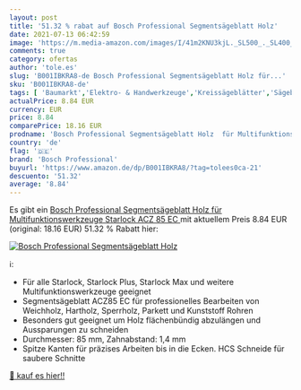 ```yaml
---
layout: post
title: '51.32 % rabat auf Bosch Professional Segmentsägeblatt Holz'
date: 2021-07-13 06:42:59
image: 'https://m.media-amazon.com/images/I/41m2KNU3kjL._SL500_._SL400_.jpg'
comments: true
category: ofertas
author: 'tole.es'
slug: 'B001IBKRA8-de Bosch Professional Segmentsägeblatt Holz für...'
sku: 'B001IBKRA8-de'
tags: [ 'Baumarkt','Elektro- & Handwerkzeuge','Kreissägeblätter','Sägeblätter','Zubehör für Elektrowerkzeuge','bosch professional', ]
actualPrice: 8.84 EUR
currency: EUR
price: 8.84
comparePrice: 18.16 EUR
prodname: 'Bosch Professional Segmentsägeblatt Holz  für Multifunktionswerkzeuge Starlock  ACZ 85 EC  '
country: 'de'
flag: '🇩🇪'
brand: 'Bosch Professional'
buyurl: 'https://www.amazon.de/dp/B001IBKRA8/?tag=tolees0ca-21'
descuento: '51.32'
average: '8.84'
---
```


Es gibt ein [Bosch Professional Segmentsägeblatt Holz  für Multifunktionswerkzeuge Starlock  ACZ 85 EC  ](https://www.amazon.de/dp/B001IBKRA8/?tag=tolees0ca-21) mit aktuellem Preis 8.84 EUR (original: 18.16 EUR) 51.32 % Rabatt hier:

[![Bosch Professional Segmentsägeblatt Holz](https://m.media-amazon.com/images/I/41m2KNU3kjL._SL500_._SL400_.jpg)](https://www.amazon.de/dp/B001IBKRA8/?tag=tolees0ca-21)

ℹ️:

- Für alle Starlock, Starlock Plus, Starlock Max und weitere Multifunktionswerkzeuge geeignet
- Segmentsägeblatt ACZ85 EC für professionelles Bearbeiten von Weichholz, Hartholz, Sperrholz, Parkett und Kunststoff Rohren
- Besonders gut geeignet um Holz flächenbündig abzulängen und Aussparungen zu schneiden
- Durchmesser: 85 mm, Zahnabstand: 1,4 mm
- Spitze Kanten für präzises Arbeiten bis in die Ecken. HCS Schneide für saubere Schnitte

[🛒 kauf es hier!!](https://www.amazon.de/dp/B001IBKRA8/?tag=tolees0ca-21)
